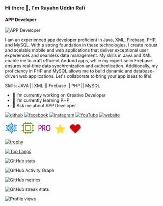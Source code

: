 ### Hi there 👋, I'm Rayahn Uddin Rafi
#### APP Developer
![APP Developer](https://scontent.fcgp3-2.fna.fbcdn.net/v/t39.30808-6/380364108_122094149996053566_6480442844742712838_n.png?_nc_cat=111&ccb=1-7&_nc_sid=52f669&_nc_ohc=vfJcI88CJXsAX8oZdIQ&_nc_ht=scontent.fcgp3-2.fna&oh=00_AfBKOhP1G2yuB9YErZ6OUT5Gp9Ok0ROJJ2uBaCD9fqh6Ig&oe=6513CCD1)

I am an experienced app developer proficient in Java, XML, Firebase, PHP, and MySQL. With a strong foundation in these technologies, I create robust and scalable mobile and web applications that deliver exceptional user experiences and seamless data management. My skills in Java and XML enable me to craft efficient Android apps, while my expertise in Firebase ensures real-time data synchronization and authentication. Additionally, my proficiency in PHP and MySQL allows me to build dynamic and database-driven web applications. Let's collaborate to bring your app ideas to life!!

Skills: JAVA || XML || Firebase || PHP || MySQL

- 🔭 I’m currently working on Creative Developer 
- 🌱 I’m currently learning PHP  
- 💬 Ask me about APP Developer 


[<img src='https://cdn.jsdelivr.net/npm/simple-icons@3.0.1/icons/github.svg' alt='github' height='40'>](https://github.com/rafi-20189)  [<img src='https://cdn.jsdelivr.net/npm/simple-icons@3.0.1/icons/facebook.svg' alt='facebook' height='40'>](https://www.facebook.com/rafi2.profile)  [<img src='https://cdn.jsdelivr.net/npm/simple-icons@3.0.1/icons/instagram.svg' alt='instagram' height='40'>](https://www.instagram.com/rafi2.insta/)  [<img src='https://cdn.jsdelivr.net/npm/simple-icons@3.0.1/icons/youtube.svg' alt='YouTube' height='40'>](https://www.youtube.com/channel/@rafi-20189)  [<img src='https://cdn.jsdelivr.net/npm/simple-icons@3.0.1/icons/icloud.svg' alt='website' height='40'>](bit.ly/rayhan-portfolio)  

<a href='https://archiveprogram.github.com/'><img src='https://raw.githubusercontent.com/acervenky/animated-github-badges/master/assets/acbadge.gif' width='40' height='40'></a> <a href='https://docs.github.com/en/developers'><img src='https://raw.githubusercontent.com/acervenky/animated-github-badges/master/assets/devbadge.gif' width='40' height='40'></a> <a href='https://github.com/pricing'><img src='https://raw.githubusercontent.com/acervenky/animated-github-badges/master/assets/pro.gif' width='40' height='40'></a> <a href='https://stars.github.com/'><img src='https://raw.githubusercontent.com/acervenky/animated-github-badges/master/assets/starbadge.gif' width='35' height='35'></a> <a href='https://docs.github.com/en/github/supporting-the-open-source-community-with-github-sponsors'><img src='https://raw.githubusercontent.com/acervenky/animated-github-badges/master/assets/sponsorbadge.gif' width='35' height='35'></a> 

[![trophy](https://github-profile-trophy.vercel.app/?username=rafi-20189)](https://github.com/ryo-ma/github-profile-trophy)

[![Top Langs](https://github-readme-stats.vercel.app/api/top-langs/?username=nabilramy&layout=compact)](https://github.com/anuraghazra/github-readme-stats)

![GitHub stats](https://github-readme-stats.vercel.app/api?username=rafi-20189&show_icons=true&count_private=true)  

![GitHub Activity Graph](https://activity-graph.herokuapp.com/graph?username=rafi-20189)  

![GitHub metrics](https://metrics.lecoq.io/rafi-20189)  

![GitHub streak stats](https://streak-stats.demolab.com/?user=rafi-20189)  

![Profile views](https://gpvc.arturio.dev/rafi-20189)  
